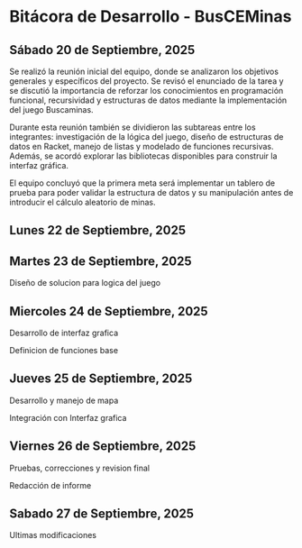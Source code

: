 # Bitácora de Desarrollo - BusCEMinas


## Sábado 20 de Septiembre, 2025 
Se realizó la reunión inicial del equipo, donde se analizaron los objetivos generales y específicos del proyecto. Se revisó el enunciado de la tarea y se discutió la importancia de reforzar los conocimientos en programación funcional, recursividad y estructuras de datos mediante la implementación del juego Buscaminas.

Durante esta reunión también se dividieron las subtareas entre los integrantes: investigación de la lógica del juego, diseño de estructuras de datos en Racket, manejo de listas y modelado de funciones recursivas. Además, se acordó explorar las bibliotecas disponibles para construir la interfaz gráfica.

El equipo concluyó que la primera meta será implementar un tablero de prueba para poder validar la estructura de datos y su manipulación antes de introducir el cálculo aleatorio de minas. 

## Lunes 22 de Septiembre, 2025


## Martes 23 de Septiembre, 2025

Diseño de solucion para logica del juego

## Miercoles 24 de Septiembre, 2025

Desarrollo de interfaz grafica

Definicion de funciones base

## Jueves 25 de Septiembre, 2025

Desarrollo y manejo de mapa

Integración con Interfaz grafica

## Viernes 26 de Septiembre, 2025

Pruebas, correcciones y revision final

Redacción de informe

## Sabado 27 de Septiembre, 2025

Ultimas modificaciones 